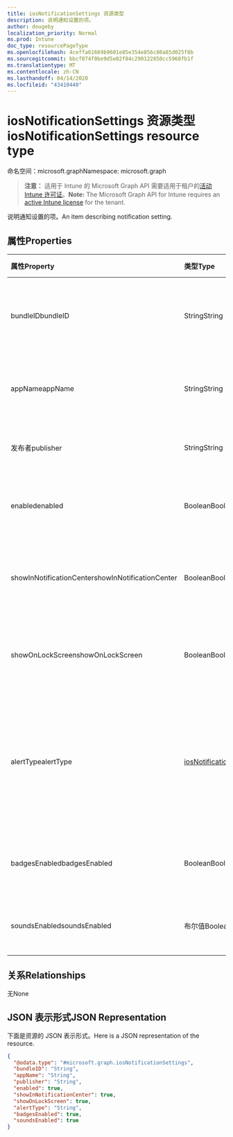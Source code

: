 ```yaml
---
title: iosNotificationSettings 资源类型
description: 说明通知设置的项。
author: dougeby
localization_priority: Normal
ms.prod: Intune
doc_type: resourcePageType
ms.openlocfilehash: 4ceffa61669b9601e85e354e856c80a85d025f8b
ms.sourcegitcommit: bbcf074f0be9d5e02f84c290122850cc5968fb1f
ms.translationtype: MT
ms.contentlocale: zh-CN
ms.lasthandoff: 04/14/2020
ms.locfileid: "43410440"
---
```

# <a name="iosnotificationsettings-resource-type"></a><span data-ttu-id="879c0-103">iosNotificationSettings 资源类型</span><span class="sxs-lookup"><span data-stu-id="879c0-103">iosNotificationSettings resource type</span></span>

<span data-ttu-id="879c0-104">命名空间：microsoft.graph</span><span class="sxs-lookup"><span data-stu-id="879c0-104">Namespace: microsoft.graph</span></span>

> <span data-ttu-id="879c0-105">**注意：** 适用于 Intune 的 Microsoft Graph API 需要适用于租户的[活动 Intune 许可证](https://go.microsoft.com/fwlink/?linkid=839381)。</span><span class="sxs-lookup"><span data-stu-id="879c0-105">**Note:** The Microsoft Graph API for Intune requires an [active Intune license](https://go.microsoft.com/fwlink/?linkid=839381) for the tenant.</span></span>

<span data-ttu-id="879c0-106">说明通知设置的项。</span><span class="sxs-lookup"><span data-stu-id="879c0-106">An item describing notification setting.</span></span>

## <a name="properties"></a><span data-ttu-id="879c0-107">属性</span><span class="sxs-lookup"><span data-stu-id="879c0-107">Properties</span></span>
|<span data-ttu-id="879c0-108">属性</span><span class="sxs-lookup"><span data-stu-id="879c0-108">Property</span></span>|<span data-ttu-id="879c0-109">类型</span><span class="sxs-lookup"><span data-stu-id="879c0-109">Type</span></span>|<span data-ttu-id="879c0-110">说明</span><span class="sxs-lookup"><span data-stu-id="879c0-110">Description</span></span>|
|:---|:---|:---|
|<span data-ttu-id="879c0-111">bundleID</span><span class="sxs-lookup"><span data-stu-id="879c0-111">bundleID</span></span>|<span data-ttu-id="879c0-112">String</span><span class="sxs-lookup"><span data-stu-id="879c0-112">String</span></span>|<span data-ttu-id="879c0-113">要向其应用这些通知设置的应用的捆绑 ID。</span><span class="sxs-lookup"><span data-stu-id="879c0-113">Bundle id of app to which to apply these notification settings.</span></span>|
|<span data-ttu-id="879c0-114">appName</span><span class="sxs-lookup"><span data-stu-id="879c0-114">appName</span></span>|<span data-ttu-id="879c0-115">String</span><span class="sxs-lookup"><span data-stu-id="879c0-115">String</span></span>|<span data-ttu-id="879c0-116">要与 bundleID 关联的应用程序名称。</span><span class="sxs-lookup"><span data-stu-id="879c0-116">Application name to be associated with the bundleID.</span></span>|
|<span data-ttu-id="879c0-117">发布者</span><span class="sxs-lookup"><span data-stu-id="879c0-117">publisher</span></span>|<span data-ttu-id="879c0-118">String</span><span class="sxs-lookup"><span data-stu-id="879c0-118">String</span></span>|<span data-ttu-id="879c0-119">要与 bundleID 关联的发布者。</span><span class="sxs-lookup"><span data-stu-id="879c0-119">Publisher to be associated with the bundleID.</span></span>|
|<span data-ttu-id="879c0-120">enabled</span><span class="sxs-lookup"><span data-stu-id="879c0-120">enabled</span></span>|<span data-ttu-id="879c0-121">Boolean</span><span class="sxs-lookup"><span data-stu-id="879c0-121">Boolean</span></span>|<span data-ttu-id="879c0-122">指示是否允许此应用使用通知。</span><span class="sxs-lookup"><span data-stu-id="879c0-122">Indicates whether notifications are allowed for this app.</span></span>|
|<span data-ttu-id="879c0-123">showInNotificationCenter</span><span class="sxs-lookup"><span data-stu-id="879c0-123">showInNotificationCenter</span></span>|<span data-ttu-id="879c0-124">Boolean</span><span class="sxs-lookup"><span data-stu-id="879c0-124">Boolean</span></span>|<span data-ttu-id="879c0-125">指示是否可以在通知中心中显示通知。</span><span class="sxs-lookup"><span data-stu-id="879c0-125">Indicates whether notifications can be shown in notification center.</span></span>|
|<span data-ttu-id="879c0-126">showOnLockScreen</span><span class="sxs-lookup"><span data-stu-id="879c0-126">showOnLockScreen</span></span>|<span data-ttu-id="879c0-127">Boolean</span><span class="sxs-lookup"><span data-stu-id="879c0-127">Boolean</span></span>|<span data-ttu-id="879c0-128">指示是否可以在锁定屏幕上显示通知。</span><span class="sxs-lookup"><span data-stu-id="879c0-128">Indicates whether notifications can be shown on the lock screen.</span></span>|
|<span data-ttu-id="879c0-129">alertType</span><span class="sxs-lookup"><span data-stu-id="879c0-129">alertType</span></span>|[<span data-ttu-id="879c0-130">iosNotificationAlertType</span><span class="sxs-lookup"><span data-stu-id="879c0-130">iosNotificationAlertType</span></span>](../resources/intune-deviceconfig-iosnotificationalerttype.md)|<span data-ttu-id="879c0-131">指示此应用的通知的警报类型。</span><span class="sxs-lookup"><span data-stu-id="879c0-131">Indicates the type of alert for notifications for this app.</span></span> <span data-ttu-id="879c0-132">可取值为：`deviceDefault`、`banner`、`modal`、`none`。</span><span class="sxs-lookup"><span data-stu-id="879c0-132">Possible values are: `deviceDefault`, `banner`, `modal`, `none`.</span></span>|
|<span data-ttu-id="879c0-133">badgesEnabled</span><span class="sxs-lookup"><span data-stu-id="879c0-133">badgesEnabled</span></span>|<span data-ttu-id="879c0-134">Boolean</span><span class="sxs-lookup"><span data-stu-id="879c0-134">Boolean</span></span>|<span data-ttu-id="879c0-135">指示是否允许此应用使用徽章。</span><span class="sxs-lookup"><span data-stu-id="879c0-135">Indicates whether badges are allowed for this app.</span></span>|
|<span data-ttu-id="879c0-136">soundsEnabled</span><span class="sxs-lookup"><span data-stu-id="879c0-136">soundsEnabled</span></span>|<span data-ttu-id="879c0-137">布尔值</span><span class="sxs-lookup"><span data-stu-id="879c0-137">Boolean</span></span>|<span data-ttu-id="879c0-138">指示是否允许此应用使用声音。</span><span class="sxs-lookup"><span data-stu-id="879c0-138">Indicates whether sounds are allowed for this app.</span></span>|

## <a name="relationships"></a><span data-ttu-id="879c0-139">关系</span><span class="sxs-lookup"><span data-stu-id="879c0-139">Relationships</span></span>
<span data-ttu-id="879c0-140">无</span><span class="sxs-lookup"><span data-stu-id="879c0-140">None</span></span>

## <a name="json-representation"></a><span data-ttu-id="879c0-141">JSON 表示形式</span><span class="sxs-lookup"><span data-stu-id="879c0-141">JSON Representation</span></span>
<span data-ttu-id="879c0-142">下面是资源的 JSON 表示形式。</span><span class="sxs-lookup"><span data-stu-id="879c0-142">Here is a JSON representation of the resource.</span></span>
<!-- {
  "blockType": "resource",
  "@odata.type": "microsoft.graph.iosNotificationSettings"
}
-->
``` json
{
  "@odata.type": "#microsoft.graph.iosNotificationSettings",
  "bundleID": "String",
  "appName": "String",
  "publisher": "String",
  "enabled": true,
  "showInNotificationCenter": true,
  "showOnLockScreen": true,
  "alertType": "String",
  "badgesEnabled": true,
  "soundsEnabled": true
}
```







